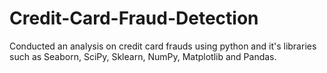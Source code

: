 ﻿# Credit-Card-Fraud-Detection
Conducted an analysis on credit card frauds using python and it's libraries such as Seaborn, SciPy, Sklearn, NumPy, Matplotlib and Pandas. 
